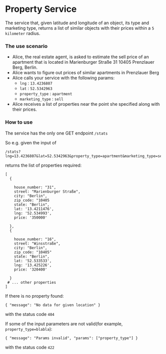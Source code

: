 # Property Service
The service that, given latitude and longitude of an object, its type and marketing type, returns a list of similar objects with their prices within a `5 kilometer` radius.

### The use scenario
- Alice, the real estate agent, is asked to estimate the sell price of an apartment that is located in Marienburger Straße 31 10405 Prenzlauer Berg, Berlin.
- Alice wants to figure out prices of similar apartments in Prenzlauer Berg
- Alice calls your service with the following params:
  - `lng` : `13.4236807`
  - `lat` : `52.5342963`
  - `property_type` : `apartment`
  - `marketing_type` : `sell`
- Alice receives a list of properties near the point she specified along with their prices.

### How to use
The service has the only one GET endpoint  `/stats`

So e.g. given the input of 

```
/stats?lng=13.4236807&lat=52.5342963&property_type=apartment&marketing_type=sell
```

returns the list of properties required:

```
[
  {

    house_number: "31", 
    street: "Marienburger Straße", 
    city: "Berlin", 
    zip_code: "10405
    state: "Berlin",
    lat: '13.4211476',
    lng: '52.534993',
    price: '350000'

  },
  {

    house_number: "16", 
    street: "Winsstraße", 
    city: "Berlin", 
    zip_code: "10405"
    state: "Berlin",
    lat: '52.533533',
    lng: '13.425226',
    price: '320400'

  }
 # ... other properties 
]
```

If there is no property found:

```
{ "message": "No data for given location" }
```
with the status code `404`

If some of the input parameters are not valid(for example, `property_type=blabla`):

```
{ "message": "Params invalid", "params": ["property_type"] }
```
with the status code `422`